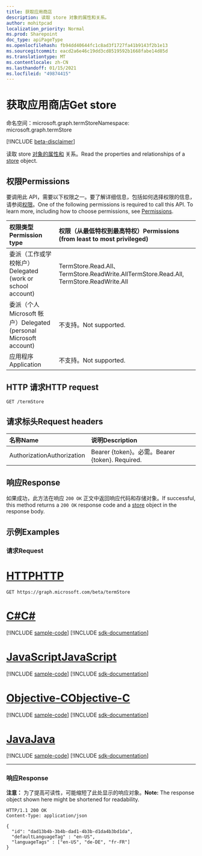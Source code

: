 ```yaml
---
title: 获取应用商店
description: 读取 store 对象的属性和关系。
author: mohitpcad
localization_priority: Normal
ms.prod: Sharepoint
doc_type: apiPageType
ms.openlocfilehash: fb94dd40644fc1c8ad3f1727fa41b9143f2b1e13
ms.sourcegitcommit: eacd2a6e46c19dd3cd8519592b1668fabe14d85d
ms.translationtype: MT
ms.contentlocale: zh-CN
ms.lasthandoff: 01/15/2021
ms.locfileid: "49874415"
---
```

# <a name="get-store"></a><span data-ttu-id="b7d0d-103">获取应用商店</span><span class="sxs-lookup"><span data-stu-id="b7d0d-103">Get store</span></span>
<span data-ttu-id="b7d0d-104">命名空间：microsoft.graph.termStore</span><span class="sxs-lookup"><span data-stu-id="b7d0d-104">Namespace: microsoft.graph.termStore</span></span>

[!INCLUDE [beta-disclaimer](../../includes/beta-disclaimer.md)]

<span data-ttu-id="b7d0d-105">读取 store [对象的属性和](../resources/termstore-store.md) 关系。</span><span class="sxs-lookup"><span data-stu-id="b7d0d-105">Read the properties and relationships of a [store](../resources/termstore-store.md) object.</span></span>

## <a name="permissions"></a><span data-ttu-id="b7d0d-106">权限</span><span class="sxs-lookup"><span data-stu-id="b7d0d-106">Permissions</span></span>
<span data-ttu-id="b7d0d-p101">要调用此 API，需要以下权限之一。要了解详细信息，包括如何选择权限的信息，请参阅[权限](/graph/permissions-reference)。</span><span class="sxs-lookup"><span data-stu-id="b7d0d-p101">One of the following permissions is required to call this API. To learn more, including how to choose permissions, see [Permissions](/graph/permissions-reference).</span></span>

|<span data-ttu-id="b7d0d-109">权限类型</span><span class="sxs-lookup"><span data-stu-id="b7d0d-109">Permission type</span></span>|<span data-ttu-id="b7d0d-110">权限（从最低特权到最高特权）</span><span class="sxs-lookup"><span data-stu-id="b7d0d-110">Permissions (from least to most privileged)</span></span>|
|:---|:---|
|<span data-ttu-id="b7d0d-111">委派（工作或学校帐户）</span><span class="sxs-lookup"><span data-stu-id="b7d0d-111">Delegated (work or school account)</span></span> | <span data-ttu-id="b7d0d-112">TermStore.Read.All、TermStore.ReadWrite.All</span><span class="sxs-lookup"><span data-stu-id="b7d0d-112">TermStore.Read.All, TermStore.ReadWrite.All</span></span> |
|<span data-ttu-id="b7d0d-113">委派（个人 Microsoft 帐户）</span><span class="sxs-lookup"><span data-stu-id="b7d0d-113">Delegated (personal Microsoft account)</span></span> | <span data-ttu-id="b7d0d-114">不支持。</span><span class="sxs-lookup"><span data-stu-id="b7d0d-114">Not supported.</span></span>    |
|<span data-ttu-id="b7d0d-115">应用程序</span><span class="sxs-lookup"><span data-stu-id="b7d0d-115">Application</span></span> | <span data-ttu-id="b7d0d-116">不支持。</span><span class="sxs-lookup"><span data-stu-id="b7d0d-116">Not supported.</span></span> |

## <a name="http-request"></a><span data-ttu-id="b7d0d-117">HTTP 请求</span><span class="sxs-lookup"><span data-stu-id="b7d0d-117">HTTP request</span></span>

<!-- {
  "blockType": "ignored"
}
-->

``` http
GET /termStore
```

## <a name="request-headers"></a><span data-ttu-id="b7d0d-118">请求标头</span><span class="sxs-lookup"><span data-stu-id="b7d0d-118">Request headers</span></span>
|<span data-ttu-id="b7d0d-119">名称</span><span class="sxs-lookup"><span data-stu-id="b7d0d-119">Name</span></span>|<span data-ttu-id="b7d0d-120">说明</span><span class="sxs-lookup"><span data-stu-id="b7d0d-120">Description</span></span>|
|:---|:---|
|<span data-ttu-id="b7d0d-121">Authorization</span><span class="sxs-lookup"><span data-stu-id="b7d0d-121">Authorization</span></span>|<span data-ttu-id="b7d0d-p102">Bearer {token}。必需。</span><span class="sxs-lookup"><span data-stu-id="b7d0d-p102">Bearer {token}. Required.</span></span>|

## <a name="response"></a><span data-ttu-id="b7d0d-124">响应</span><span class="sxs-lookup"><span data-stu-id="b7d0d-124">Response</span></span>

<span data-ttu-id="b7d0d-125">如果成功，此方法在响应 `200 OK` 正文中返回响应代码[](../resources/termstore-store.md)和存储对象。</span><span class="sxs-lookup"><span data-stu-id="b7d0d-125">If successful, this method returns a `200 OK` response code and a [store](../resources/termstore-store.md) object in the response body.</span></span>

## <a name="examples"></a><span data-ttu-id="b7d0d-126">示例</span><span class="sxs-lookup"><span data-stu-id="b7d0d-126">Examples</span></span>

### <a name="request"></a><span data-ttu-id="b7d0d-127">请求</span><span class="sxs-lookup"><span data-stu-id="b7d0d-127">Request</span></span>

# <a name="http"></a>[<span data-ttu-id="b7d0d-128">HTTP</span><span class="sxs-lookup"><span data-stu-id="b7d0d-128">HTTP</span></span>](#tab/http)
<!-- {
  "blockType": "request",
  "name": "get_store"
}-->

``` http
GET https://graph.microsoft.com/beta/termStore
```
# <a name="c"></a>[<span data-ttu-id="b7d0d-129">C#</span><span class="sxs-lookup"><span data-stu-id="b7d0d-129">C#</span></span>](#tab/csharp)
[!INCLUDE [sample-code](../includes/snippets/csharp/get-store-csharp-snippets.md)]
[!INCLUDE [sdk-documentation](../includes/snippets/snippets-sdk-documentation-link.md)]

# <a name="javascript"></a>[<span data-ttu-id="b7d0d-130">JavaScript</span><span class="sxs-lookup"><span data-stu-id="b7d0d-130">JavaScript</span></span>](#tab/javascript)
[!INCLUDE [sample-code](../includes/snippets/javascript/get-store-javascript-snippets.md)]
[!INCLUDE [sdk-documentation](../includes/snippets/snippets-sdk-documentation-link.md)]

# <a name="objective-c"></a>[<span data-ttu-id="b7d0d-131">Objective-C</span><span class="sxs-lookup"><span data-stu-id="b7d0d-131">Objective-C</span></span>](#tab/objc)
[!INCLUDE [sample-code](../includes/snippets/objc/get-store-objc-snippets.md)]
[!INCLUDE [sdk-documentation](../includes/snippets/snippets-sdk-documentation-link.md)]

# <a name="java"></a>[<span data-ttu-id="b7d0d-132">Java</span><span class="sxs-lookup"><span data-stu-id="b7d0d-132">Java</span></span>](#tab/java)
[!INCLUDE [sample-code](../includes/snippets/java/get-store-java-snippets.md)]
[!INCLUDE [sdk-documentation](../includes/snippets/snippets-sdk-documentation-link.md)]

---



### <a name="response"></a><span data-ttu-id="b7d0d-133">响应</span><span class="sxs-lookup"><span data-stu-id="b7d0d-133">Response</span></span>
<span data-ttu-id="b7d0d-134">**注意：** 为了提高可读性，可能缩短了此处显示的响应对象。</span><span class="sxs-lookup"><span data-stu-id="b7d0d-134">**Note:** The response object shown here might be shortened for readability.</span></span>

<!-- {
  "blockType": "response",
  "truncated": true,
  "@odata.type": "microsoft.graph.termStore.store"
} -->

``` http
HTTP/1.1 200 OK
Content-Type: application/json

{  
  "id": "dad13b4b-3b4b-dad1-4b3b-d1da4b3bd1da",
  "defaultLanguageTag" : "en-US",
  "languageTags" : ["en-US", "de-DE", "fr-FR"]
}
```

<!--
{
  "type": "#page.annotation",
  "description": "Get termStore entity in termStore",
  "keywords": "term,termStore",
  "section": "documentation",
  "tocPath": "termStore/Get termStore",
  "suppressions": []
}
-->


